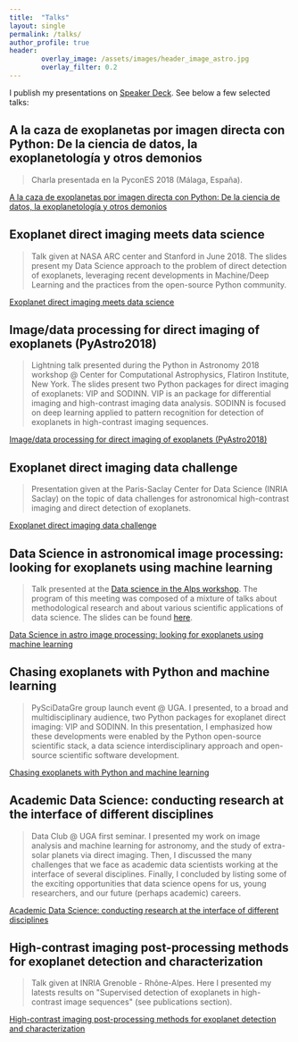 ```yaml
---
title:  "Talks"
layout: single
permalink: /talks/
author_profile: true
header:
        overlay_image: /assets/images/header_image_astro.jpg
        overlay_filter: 0.2
---
```


I publish my presentations on [Speaker Deck](https://speakerdeck.com/carlgogo/). See below a few selected talks: 

## A la caza de exoplanetas por imagen directa con Python: De la ciencia de datos, la exoplanetología y otros demonios
> Charla presentada en la PyconES 2018 (Málaga, España).

<a class="embedly-card" data-card-theme="dark" href="https://speakerdeck.com/carlgogo/a-la-caza-de-exoplanetas-por-imagen-directa-con-python-de-la-ciencia-de-datos-la-exoplanetologia-y-otros-demonios">A la caza de exoplanetas por imagen directa con Python: De la ciencia de datos, la exoplanetología y otros demonios</a>
<script async src="//cdn.embedly.com/widgets/platform.js" charset="UTF-8"></script>

## Exoplanet direct imaging meets data science
> Talk given at NASA ARC center and Stanford in June 2018. The slides present my Data Science approach to the problem of direct detection of exoplanets, leveraging recent developments in Machine/Deep Learning and the practices from the open-source Python community.

<a class="embedly-card" data-card-theme="dark" href="https://speakerdeck.com/carlgogo/exoplanet-direct-imaging-meets-data-science">Exoplanet direct imaging meets data science</a>
<script async src="//cdn.embedly.com/widgets/platform.js" charset="UTF-8"></script>

## Image/data processing for direct imaging of exoplanets (PyAstro2018)
> Lightning talk presented during the Python in Astronomy 2018 workshop @ Center for Computational Astrophysics, Flatiron Institute, New York. The slides present two Python packages for direct imaging of exoplanets: VIP and SODINN. VIP is an package for differential imaging and high-contrast imaging data analysis. SODINN is focused on deep learning applied to pattern recognition for detection of exoplanets in high-contrast imaging sequences.

<a class="embedly-card" data-card-theme="dark" href="https://speakerdeck.com/carlgogo/data-processing-for-direct-imaging-of-exoplanets-pyastro2018">Image/data processing for direct imaging of exoplanets (PyAstro2018)</a>
<script async src="//cdn.embedly.com/widgets/platform.js" charset="UTF-8"></script>

## Exoplanet direct imaging data challenge
> Presentation given at the Paris-Saclay Center for Data Science (INRIA Saclay) on the topic of data challenges for astronomical high-contrast imaging and direct detection of exoplanets.

<a class="embedly-card" data-card-theme="dark" href="https://speakerdeck.com/carlgogo/exoplanet-direct-imaging-data-challenge">Exoplanet direct imaging data challenge</a>
<script async src="//cdn.embedly.com/widgets/platform.js" charset="UTF-8"></script>

## Data Science in astronomical image processing: looking for exoplanets using machine learning
> Talk presented at the [Data science in the Alps workshop](https://data-institute.univ-grenoble-alpes.fr/news-and-events/feedback-of-the-workshop-data-science-in-the-alps--743560.htm?RH=10277933037836520). The program of this meeting was composed of a mixture of talks about methodological research and about various scientific applications of data science. The slides can be found [here](https://speakerdeck.com/carlgogo/data-science-in-astro-image-processing-looking-for-exoplanets-using-machine-learning).

<a class="embedly-card" data-card-theme="dark" href="https://speakerdeck.com/carlgogo/data-science-in-astro-image-processing-looking-for-exoplanets-using-machine-learning">Data Science in astro image processing: looking for exoplanets using machine learning</a>
<script async src="//cdn.embedly.com/widgets/platform.js" charset="UTF-8"></script>

## Chasing exoplanets with Python and machine learning
> PySciDataGre group launch event @ UGA. I presented, to a broad and multidisciplinary audience, two Python packages for exoplanet direct imaging: VIP and SODINN. In this presentation, I emphasized how these developments were enabled by the Python open-source scientific stack, a data science interdisciplinary approach and open-source scientific software development.

<a class="embedly-card" data-card-theme="dark" href="https://speakerdeck.com/carlgogo/chasing-exoplanets-with-python-and-machine-learning">Chasing exoplanets with Python and machine learning</a>
<script async src="//cdn.embedly.com/widgets/platform.js" charset="UTF-8"></script>

## Academic Data Science: conducting research at the interface of different disciplines
> Data Club @ UGA first seminar. I presented my work on image analysis and machine learning for astronomy, and the study of extra-solar planets via direct imaging. Then, I discussed the many challenges that we face as academic data scientists working at the interface of several disciplines. Finally, I concluded by listing some of the exciting opportunities that data science opens for us, young researchers, and our future (perhaps academic) careers.

<a class="embedly-card" data-card-theme="dark" href="https://speakerdeck.com/carlgogo/academic-data-science-conducting-research-at-the-interface-of-different-disciplines">Academic Data Science: conducting research at the interface of different disciplines</a>
<script async src="//cdn.embedly.com/widgets/platform.js" charset="UTF-8"></script>

## High-contrast imaging post-processing methods for exoplanet detection and characterization
> Talk given at INRIA Grenoble - Rhône-Alpes. Here I presented my latests results on "Supervised detection of exoplanets in high-contrast image sequences" (see publications section).  

<a class="embedly-card" data-card-theme="dark" href="https://speakerdeck.com/carlgogo/high-contrast-imaging-post-processing-methods-for-exoplanet-detection-and-characterization">High-contrast imaging post-processing methods for exoplanet detection and characterization</a>
<script async src="//cdn.embedly.com/widgets/platform.js" charset="UTF-8"></script>